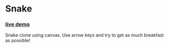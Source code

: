 Snake
=====
### [live demo](howardtang.co.uk/toys/snake.html)
Snake clone using canvas. Use arrow keys and try to get as much breakfast as possible!
